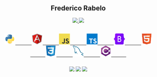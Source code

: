 <div align="center">
  <h2>Frederico Rabelo</h2>
</div>

<div align="center"> 
  <a href="https://github.com/fredrbo">
  <img height="180em" src="https://github-readme-stats.vercel.app/api?username=fredrbo&show_icons=false&theme=bear&include_all_commits=true&count_private=true"/>
  <img height="180em" src="https://github-readme-stats.vercel.app/api/top-langs/?username=fredrbo&layout=compact&langs_count=7&theme=bear"/>
</div>
  </br>
  
<p align="center">
    <img height="35" src="https://raw.githubusercontent.com/devicons/devicon/master/icons/python/python-original.svg">
    &nbsp;&nbsp;&nbsp;&nbsp;&nbsp;&nbsp;&nbsp;&nbsp;&nbsp;&nbsp;&nbsp;
    <img height="35" src="https://raw.githubusercontent.com/devicons/devicon/master/icons/angularjs/angularjs-original.svg">
    &nbsp;&nbsp;&nbsp;&nbsp;&nbsp;&nbsp;&nbsp;&nbsp;&nbsp;&nbsp;&nbsp;
    <img height="35" src="https://raw.githubusercontent.com/devicons/devicon/master/icons/javascript/javascript-original.svg">
    &nbsp;&nbsp;&nbsp;&nbsp;&nbsp;&nbsp;&nbsp;&nbsp;&nbsp;&nbsp;&nbsp;
    <img height="35" src="https://raw.githubusercontent.com/devicons/devicon/master/icons/typescript/typescript-plain.svg" >
     &nbsp;&nbsp;&nbsp;&nbsp;&nbsp;&nbsp;&nbsp;&nbsp;&nbsp;&nbsp;&nbsp;
    <img height="35" src="https://github.com/devicons/devicon/blob/master/icons/bootstrap/bootstrap-original.svg">
    &nbsp;&nbsp;&nbsp;&nbsp;&nbsp;&nbsp;&nbsp;&nbsp;&nbsp;&nbsp;&nbsp;
    <img height="35" src="https://raw.githubusercontent.com/devicons/devicon/master/icons/html5/html5-original.svg">
    &nbsp;&nbsp;&nbsp;&nbsp;&nbsp;&nbsp;&nbsp;&nbsp;&nbsp;&nbsp;&nbsp;
    <img height="35" src="https://raw.githubusercontent.com/devicons/devicon/master/icons/css3/css3-original.svg">
    &nbsp;&nbsp;&nbsp;&nbsp;&nbsp;&nbsp;&nbsp;&nbsp;&nbsp;&nbsp;&nbsp;
    <img height="35" src="https://raw.githubusercontent.com/devicons/devicon/master/icons/mysql/mysql-original.svg">
    &nbsp;&nbsp;&nbsp;&nbsp;&nbsp;&nbsp;&nbsp;&nbsp;&nbsp;&nbsp;&nbsp;
    <img height="35" src="https://raw.githubusercontent.com/devicons/devicon/master/icons/csharp/csharp-original.svg" alt="postgresql">
    &nbsp;&nbsp;&nbsp;&nbsp;&nbsp;&nbsp;&nbsp;&nbsp;&nbsp;&nbsp;&nbsp;
  </p>

  ##
  <div align="center"> 
 <a href="https://www.instagram.com/fred.rbo/" target="_blank"><img src="https://img.shields.io/badge/-Instagram-%23E4405F?style=for-the-badge&logo=instagram&logoColor=white" target="_blank"></a>
  <a href = "mailto:fred.rbo23@gmail.com"><img src="https://img.shields.io/badge/-Gmail-%23333?style=for-the-badge&logo=gmail&logoColor=white" target="_blank"></a>
   <a href="https://www.linkedin.com/in/frederico-rabelo-2abab018a/ target="_blank"><img src="https://img.shields.io/badge/-LinkedIn-%230077B5?style=for-the-badge&logo=linkedin&logoColor=white" target="_blank"></a> 

  
</div>
 
